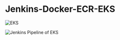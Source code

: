 # Jenkins-Docker-ECR-EKS 

![EKS](https://github.com/VardhanLearn/Jenkins-Docker-ECR-EKS/assets/87961252/33a052b6-681e-4678-979e-dc1d8e22dc4d)

![Jenkins Pipeline of EKS](https://github.com/VardhanLearn/Jenkins-Docker-ECR-EKS/assets/87961252/ffd4d018-b2d3-48aa-8c92-914318f2f1a7)




